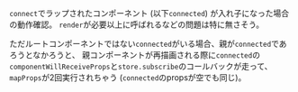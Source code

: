 `connect`でラップされたコンポーネント (以下`connected`) が入れ子になった場合の動作確認。
`render`が必要以上に呼ばれるなどの問題は特に無さそう。

ただルートコンポーネントではない`connected`がいる場合、親が`connected`であろうとなかろうと、
親コンポーネントが再描画される際に`connected`の`componentWillReceiveProps`と`store.subscribe`のコールバックが走って、
`mapProps`が2回実行されちゃう (`connected`のpropsが空でも同じ)。
